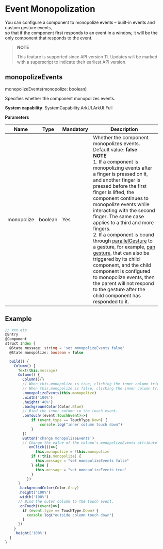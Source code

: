 # Event Monopolization

You can configure a component to monopolize events – built-in events and custom gesture events,<br>
so that if the component first responds to an event in a window, it will be the only component that responds to the event.

>  **NOTE**
>
>  This feature is supported since API version 11. Updates will be marked with a superscript to indicate their earliest API version.

## monopolizeEvents

monopolizeEvents(monopolize: boolean)

Specifies whether the component monopolizes events.

**System capability**: SystemCapability.ArkUI.ArkUI.Full

**Parameters**


| Name  | Type| Mandatory| Description                 |
| ----------- | -------- | ------------------------ | ------------------------ |
| monopolize | boolean  | Yes| Whether the component monopolizes events.<br>Default value: **false**<br>**NOTE**<br>1. If a component is monopolizing events after a finger is pressed on it, and another finger is pressed before the first finger is lifted, the component continues to monopolize events while interacting with the second finger. The same case applies to a third and more fingers.<br>2. If a component is bound through [parallelGesture](ts-gesture-settings.md) to a gesture, for example, [pan gesture](ts-basic-gestures-pangesture.md), that can also be triggered by its child component, and the child component is configured to monopolize events, then the parent will not respond to the gesture after the child component has responded to it.|

## Example

```ts
// xxx.ets
@Entry
@Component
struct Index {
  @State message: string = 'set monopolizeEvents false'
  @State monopolize: boolean = false

  build() {
    Column() {
      Text(this.message)
      Column() {
        Column(){}
        // When this.monopolize is true, clicking the inner column triggers only a touch event on it, but not on the outer column.
        // When this.monopolize is false, clicking the inner column triggers a touch event on it and the outer column.
        .monopolizeEvents(this.monopolize)
        .width('100%')
        .height('40%')
        .backgroundColor(Color.Blue)
        // Bind the inner column to the touch event.
        .onTouch((event:TouchEvent)=>{
            if (event.type == TouchType.Down) {
                console.log("inner column touch down")
            }
        })
        Button('change monopolizeEvents')
        // Change the value of the column's monopolizeEvents attribute through the button's click event.
          .onClick(()=>{
              this.monopolize = !this.monopolize
            if (!this.monopolize) {
              this.message = "set monopolizeEvents false"
            } else {
              this.message = "set monopolizeEvents true"
            }
          })
      }
      .backgroundColor(Color.Gray)
      .height('100%')
      .width('100%')
      // Bind the outer column to the touch event.
      .onTouch((event)=>{
        if (event.type == TouchType.Down) {
          console.log("outside column touch down")
        }
      })
    }
    .height('100%')
  }
}
```
